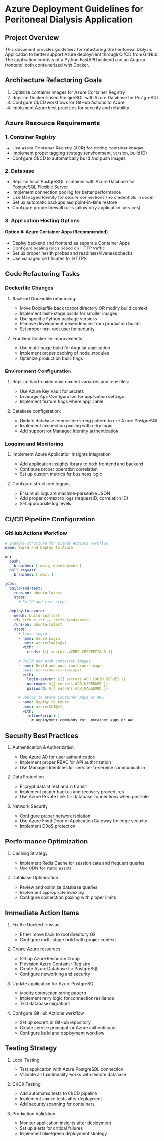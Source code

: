 # Azure Deployment Guidelines for Peritoneal Dialysis Application

## Project Overview
This document provides guidelines for refactoring the Peritoneal Dialysis Application to better support Azure deployment through CI/CD from GitHub. The application consists of a Python FastAPI backend and an Angular frontend, both containerized with Docker.

## Architecture Refactoring Goals

1. Optimize container images for Azure Container Registry
2. Replace Docker-based PostgreSQL with Azure Database for PostgreSQL
3. Configure CI/CD workflows for GitHub Actions to Azure
4. Implement Azure best practices for security and reliability

## Azure Resource Requirements

### 1. Container Registry
- Use Azure Container Registry (ACR) for storing container images
- Implement proper tagging strategy (environment, version, build ID)
- Configure CI/CD to automatically build and push images

### 2. Database
- Replace local PostgreSQL container with Azure Database for PostgreSQL Flexible Server
- Implement connection pooling for better performance
- Use Managed Identity for secure connections (no credentials in code)
- Set up automatic backups and point-in-time restore
- Configure proper firewall rules (allow only application services)

### 3. Application Hosting Options

#### Option A: Azure Container Apps (Recommended)
- Deploy backend and frontend as separate Container Apps
- Configure scaling rules based on HTTP traffic
- Set up proper health probes and readiness/liveness checks
- Use managed certificates for HTTPS

<!-- #### Option B: Azure Kubernetes Service (AKS)
- Use for more complex scenarios or when requiring advanced orchestration
- Set up proper namespace isolation
- Implement horizontal pod autoscaling
- Configure persistent volumes where needed -->

## Code Refactoring Tasks

### Dockerfile Changes
1. Backend Dockerfile refactoring:
   - Move Dockerfile back to root directory OR modify build context
   - Implement multi-stage builds for smaller images
   - Use specific Python package versions
   - Remove development dependencies from production builds
   - Set proper non-root user for security

2. Frontend Dockerfile improvements:
   - Use multi-stage build for Angular application
   - Implement proper caching of node_modules
   - Optimize production build flags

### Environment Configuration
1. Replace hard-coded environment variables and .env files:
   - Use Azure Key Vault for secrets
   - Leverage App Configuration for application settings
   - Implement feature flags where applicable

2. Database configuration:
   - Update database connection string pattern to use Azure PostgreSQL
   - Implement connection pooling with retry logic
   - Add support for Managed Identity authentication

### Logging and Monitoring
1. Implement Azure Application Insights integration
   - Add application insights library to both frontend and backend
   - Configure proper operation correlation
   - Set up custom metrics for business logic

2. Configure structured logging
   - Ensure all logs are machine-parseable JSON
   - Add proper context to logs (request ID, correlation ID)
   - Set appropriate log levels

## CI/CD Pipeline Configuration

### GitHub Actions Workflow
```yaml
# Example structure for GitHub Actions workflow
name: Build and Deploy to Azure

on:
  push:
    branches: [ main, development ]
  pull_request:
    branches: [ main ]

jobs:
  build-and-test:
    runs-on: ubuntu-latest
    steps:
      # Build and test steps
      
  deploy-to-azure:
    needs: build-and-test
    if: github.ref == 'refs/heads/main'
    runs-on: ubuntu-latest
    steps:
      # Azure login
      - name: Azure Login
        uses: azure/login@v1
        with:
          creds: ${{ secrets.AZURE_CREDENTIALS }}
          
      # Build and push container images
      - name: Build and push container images
        uses: azure/docker-login@v1
        with:
          login-server: ${{ secrets.ACR_LOGIN_SERVER }}
          username: ${{ secrets.ACR_USERNAME }}
          password: ${{ secrets.ACR_PASSWORD }}
      
      # Deploy to Azure Container Apps or AKS
      - name: Deploy to Azure
        uses: azure/CLI@v1
        with:
          inlineScript: |
            # Deployment commands for Container Apps or AKS
```

## Security Best Practices

1. Authentication & Authorization
   - Use Azure AD for user authentication
   - Implement proper RBAC for API authorization
   - Use Managed Identities for service-to-service communication

2. Data Protection
   - Encrypt data at rest and in transit
   - Implement proper backup and recovery procedures
   - Use Azure Private Link for database connections when possible

3. Network Security
   - Configure proper network isolation
   - Use Azure Front Door or Application Gateway for edge security
   - Implement DDoS protection

## Performance Optimization

1. Caching Strategy
   - Implement Redis Cache for session data and frequent queries
   - Use CDN for static assets

2. Database Optimization
   - Review and optimize database queries
   - Implement appropriate indexing
   - Configure connection pooling with proper limits

## Immediate Action Items

1. Fix the Dockerfile issue
   - Either move back to root directory OR
   - Configure multi-stage build with proper context

2. Create Azure resources
   - Set up Azure Resource Group
   - Provision Azure Container Registry
   - Create Azure Database for PostgreSQL
   - Configure networking and security

3. Update application for Azure PostgreSQL
   - Modify connection string pattern
   - Implement retry logic for connection resilience
   - Test database migrations

4. Configure GitHub Actions workflow
   - Set up secrets in GitHub repository
   - Create service principal for Azure authentication
   - Configure build and deployment workflow

## Testing Strategy

1. Local Testing
   - Test application with Azure PostgreSQL connection
   - Validate all functionality works with remote database

2. CI/CD Testing
   - Add automated tests to CI/CD pipeline
   - Implement smoke tests after deployment
   - Add security scanning for containers

3. Production Validation
   - Monitor application insights after deployment
   - Set up alerts for critical failures
   - Implement blue/green deployment strategy